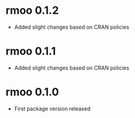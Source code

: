 # rmoo 0.1.2

* Added slight changes based on CRAN policies

# rmoo 0.1.1

* Added slight changes based on CRAN policies

# rmoo 0.1.0

* First package version released
